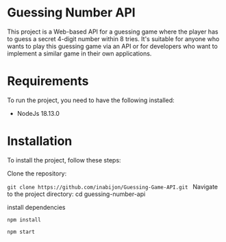 
# Guessing Number API

This project is a Web-based API for a guessing game where the player has to guess a secret 4-digit number within 8 tries. It's suitable for anyone who wants to play this guessing game via an API or for developers who want to implement a similar game in their own applications.

# Requirements

To run the project, you need to have the following installed:

- NodeJs 18.13.0

# Installation

To install the project, follow these steps:

Clone the repository:

`git clone https://github.com/inabijon/Guessing-Game-API.git `
Navigate to the project directory: cd guessing-number-api

install dependencies

`npm install`

`npm start`
